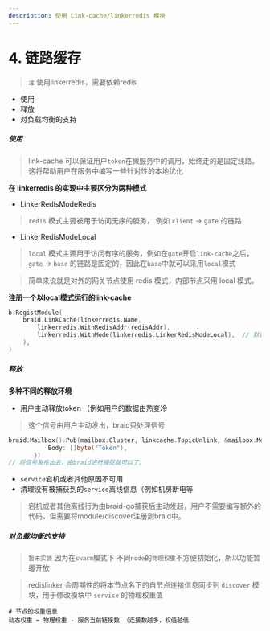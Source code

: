 ```yaml
---
description: 使用 Link-cache/linkerredis 模块
---
```


# 4. 链路缓存

> `注` 使用linkerredis，需要依赖redis

* 使用
* 释放
* 对负载均衡的支持


##### 使用

> link-cache 可以保证用户`token`在微服务中的调用，始终走的是固定线路。这将帮助用户在服务中编写一些针对性的本地优化

**在 linkerredis 的实现中主要区分为两种模式**

* LinkerRedisModeRedis
 > `redis` 模式主要被用于访问无序的服务， 例如 `client` -> `gate` 的链路
* LinkerRedisModeLocal
 > `local` 模式主要用于访问有序的服务，例如在`gate`开启`link-cache`之后，`gate` -> `base` 的链路是固定的，因此在`base`中就可以采用`local`模式

> 简单来说就是对外的网关节点使用 redis 模式，内部节点采用 local 模式。

**注册一个以local模式运行的link-cache**

```go
b.RegistModule(
    braid.LinkCache(linkerredis.Name,
        linkerredis.WithRedisAddr(redisAddr),
        linkerredis.WithMode(linkerredis.LinkerRedisModeLocal),  // 默认是redis 
    ),
)
```

##### 释放

**多种不同的释放环境**

* 用户主动释放token （例如用户的数据由热变冷
 > 这个信号由用户主动发出，braid只处理信号
 ```go
braid.Mailbox().Pub(mailbox.Cluster, linkcache.TopicUnlink, &mailbox.Message{
			Body: []byte("Token"),
		})
// 将信号发布出去，由braid进行捕捉就可以了。
 ```
* `service`宕机或者其他原因不可用
* 清理没有被捕获到的`service`离线信息（例如机房断电等

> 宕机或者其他离线行为由braid-go捕获后主动发起，用户不需要编写额外的代码，但需要将module/discover注册到braid中。


##### 对负载均衡的支持
> `暂未实装` 因为在`swarm`模式下 不同`node`的`物理权重`不方便初始化，所以功能暂缓开放

> redislinker 会周期性的将本节点名下的自节点连接信息同步到 `discover` 模块，用于修改模块中 `service` 的物理权重值

```shell
# 节点的权重信息
动态权重 = 物理权重 - 服务当前链接数 （连接数越多，权值越低
```

